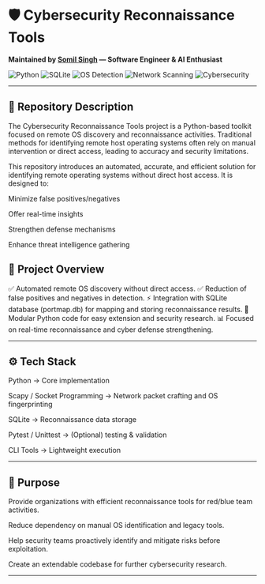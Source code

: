 # 🛡️ Cybersecurity Reconnaissance Tools

**Maintained by [Somil Singh](https://github.com/skywalkerrre) — Software Engineer & AI Enthusiast**

![Python](https://img.shields.io/badge/language-Python-3776AB?logo=python&logoColor=white) ![SQLite](https://img.shields.io/badge/database-SQLite-07405E?logo=sqlite&logoColor=white) ![OS Detection](https://img.shields.io/badge/concept-OS%20Detection-orange) ![Network Scanning](https://img.shields.io/badge/concept-Network%20Scanning-yellow) ![Cybersecurity](https://img.shields.io/badge/domain-Cybersecurity-blueviolet) 

---

## 📂 Repository Description

The Cybersecurity Reconnaissance Tools project is a Python-based toolkit focused on remote OS discovery and reconnaissance activities.
Traditional methods for identifying remote host operating systems often rely on manual intervention or direct access, leading to accuracy and security limitations.

This repository introduces an automated, accurate, and efficient solution for identifying remote operating systems without direct host access. It is designed to:

Minimize false positives/negatives

Offer real-time insights

Strengthen defense mechanisms

Enhance threat intelligence gathering

## 📌 Project Overview

✅ Automated remote OS discovery without direct access.
✅ Reduction of false positives and negatives in detection.
⚡ Integration with SQLite database (portmap.db) for mapping and storing reconnaissance results.
📝 Modular Python code for easy extension and security research.
📊 Focused on real-time reconnaissance and cyber defense strengthening.

---

## ⚙️ Tech Stack

Python → Core implementation

Scapy / Socket Programming → Network packet crafting and OS fingerprinting

SQLite → Reconnaissance data storage

Pytest / Unittest → (Optional) testing & validation

CLI Tools → Lightweight execution

---

## 🎯 Purpose

Provide organizations with efficient reconnaissance tools for red/blue team activities.

Reduce dependency on manual OS identification and legacy tools.

Help security teams proactively identify and mitigate risks before exploitation.

Create an extendable codebase for further cybersecurity research.

---




